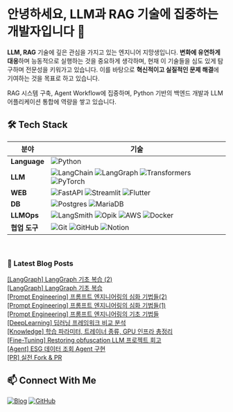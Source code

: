 # 안녕하세요, LLM과 RAG 기술에 집중하는 개발자입니다 👋

**LLM, RAG** 기술에 깊은 관심을 가지고 있는 엔지니어 지망생입니다. **변화에 유연하게 대응**하며 능동적으로 실행하는 것을 중요하게 생각하며, 현재 이 기술들을 심도 있게 탐구하며 전문성을 키워가고 있습니다. 이를 바탕으로 **혁신적이고 실질적인 문제 해결**에 기여하는 것을 목표로 하고 있습니다.

RAG 시스템 구축, Agent Workflow에 집중하며, Python 기반의 백엔드 개발과 LLM 어플리케이션 통합에 역량을 쌓고 있습니다.

## 🛠️ Tech Stack

| 분야 | 기술 |
|------|------|
| **Language** | ![Python](https://img.shields.io/badge/python-3670A0?style=for-the-badge&logo=python&logoColor=ffdd54) |
| **LLM** | ![LangChain](https://img.shields.io/badge/LangChain-%23000000.svg?style=for-the-badge) ![LangGraph](https://img.shields.io/badge/LangGraph-%23000000.svg?style=for-the-badge) ![Transformers](https://img.shields.io/badge/Transformers-%23FF6F00.svg?style=for-the-badge) ![PyTorch](https://img.shields.io/badge/PyTorch-%23EE4C2C.svg?style=for-the-badge&logo=PyTorch&logoColor=white) |
| **WEB** | ![FastAPI](https://img.shields.io/badge/FastAPI-005571?style=for-the-badge&logo=fastapi) ![Streamlit](https://img.shields.io/badge/streamlit-%23FF4B4B.svg?style=for-the-badge&logo=streamlit&logoColor=white) ![Flutter](https://img.shields.io/badge/Flutter-%2302569B.svg?style=for-the-badge&logo=Flutter&logoColor=white) |
| **DB** | ![Postgres](https://img.shields.io/badge/postgres-%23316192.svg?style=for-the-badge&logo=postgresql&logoColor=white) ![MariaDB](https://img.shields.io/badge/MariaDB-003545?style=for-the-badge&logo=mariadb&logoColor=white) |
| **LLMOps** | ![LangSmith](https://img.shields.io/badge/LangSmith-%23000000.svg?style=for-the-badge) ![Opik](https://img.shields.io/badge/Opik-%234285F4.svg?style=for-the-badge) ![AWS](https://img.shields.io/badge/AWS-%23FF9900.svg?style=for-the-badge&logo=amazon-aws&logoColor=white) ![Docker](https://img.shields.io/badge/docker-%230db7ed.svg?style=for-the-badge&logo=docker&logoColor=white) |
| **협업 도구** | ![Git](https://img.shields.io/badge/git-%23F05033.svg?style=for-the-badge&logo=git&logoColor=white) ![GitHub](https://img.shields.io/badge/github-%23121011.svg?style=for-the-badge&logo=github&logoColor=white) ![Notion](https://img.shields.io/badge/Notion-%23000000.svg?style=for-the-badge&logo=notion&logoColor=white) |

<br>

### 📕 Latest Blog Posts   
<a href ="https://striver.tistory.com/entry/LangGraph-LangGraph-%EA%B8%B0%EC%B4%88-%EB%B3%B5%EC%8A%B5-2"> [LangGraph] LangGraph 기초 복습 (2) </a> <br>
<a href ="https://striver.tistory.com/entry/LangGraph-LangGraph-%EA%B8%B0%EC%B4%88-%EB%B3%B5%EC%8A%B5"> [LangGraph] LangGraph 기초 복습 </a> <br>
<a href ="https://striver.tistory.com/entry/Prompt-Engineering-%ED%94%84%EB%A1%AC%ED%94%84%ED%8A%B8-%EC%97%94%EC%A7%80%EB%8B%88%EC%96%B4%EB%A7%81%EC%9D%98-%EC%8B%AC%ED%99%94-%EA%B8%B0%EB%B2%95%EB%93%A42"> [Prompt Engineering] 프롬프트 엔지니어링의 심화 기법들(2) </a> <br>
<a href ="https://striver.tistory.com/entry/Prompt-Engineering-%ED%94%84%EB%A1%AC%ED%94%84%ED%8A%B8-%EC%97%94%EC%A7%80%EB%8B%88%EC%96%B4%EB%A7%81%EC%9D%98-%EC%8B%AC%ED%99%94-%EA%B8%B0%EB%B2%95%EB%93%A41"> [Prompt Engineering] 프롬프트 엔지니어링의 심화 기법들(1) </a> <br>
<a href ="https://striver.tistory.com/entry/%ED%94%84%EB%A1%AC%ED%94%84%ED%8A%B8-%EC%97%94%EC%A7%80%EB%8B%88%EC%96%B4%EB%A7%81%EC%9D%98-%EA%B8%B0%EC%B4%88-%EA%B8%B0%EB%B2%95%EB%93%A4"> [Prompt Engineering] 프롬프트 엔지니어링의 기초 기법들 </a> <br>
<a href ="https://striver.tistory.com/entry/DeepLearning-%EB%94%A5%EB%9F%AC%EB%8B%9D-%ED%94%84%EB%A0%88%EC%9E%84%EC%9B%8C%ED%81%AC"> [DeepLearning] 딥러닝 프레임워크 비교 분석 </a> <br>
<a href ="https://striver.tistory.com/entry/Knowledge-%ED%95%99%EC%8A%B5-%ED%8C%8C%EB%9D%BC%EB%AF%B8%ED%84%B0-%ED%8A%B8%EB%A0%88%EC%9D%B4%EB%84%88-%EC%A2%85%EB%A5%98-GPU-%EC%9D%B8%ED%94%84%EB%9D%BC-%EC%B4%9D%EC%A0%95%EB%A6%AC"> [Knowledge] 학습 파라미터, 트레이너 종류, GPU 인프라 총정리 </a> <br>
<a href ="https://striver.tistory.com/entry/Fine-Tuning-Restoring-obfuscation-LLM-%ED%94%84%EB%A1%9C%EC%A0%9D%ED%8A%B8-%ED%9A%8C%EA%B3%A0"> [Fine-Tuning] Restoring obfuscation LLM 프로젝트 회고 </a> <br>
<a href ="https://striver.tistory.com/entry/Agent-Fuction-calling%EC%9D%84-%ED%99%9C%EC%9A%A9%ED%95%9C-Agent"> [Agent] ESG 데이터 조회 Agent 구현 </a> <br>
<a href ="https://striver.tistory.com/entry/XFile"> [PR] 실전 Fork &amp; PR </a> <br>

## 📫 Connect With Me

[![Blog](https://img.shields.io/badge/Blog-striver.tistory.com-FF5722?style=flat-square&logo=blogger&logoColor=white)](https://striver.tistory.com)
[![GitHub](https://img.shields.io/badge/GitHub-ehdtjr-181717?style=flat-square&logo=github&logoColor=white)](https://github.com/ehdtjr)

